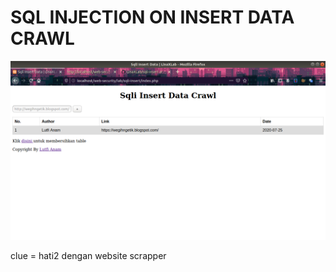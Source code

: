 <h1>SQL INJECTION ON INSERT DATA CRAWL</h1>
<img src="sqli-insertdata.png">

clue = 
hati2 dengan website scrapper
